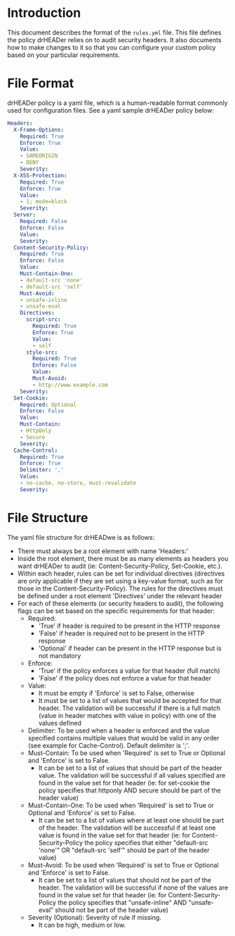 # Introduction

This document describes the format of the `rules.yml` file. This file defines the policy drHEADer relies on to audit security headers. It also documents how to make changes to it so that you can configure your custom policy based on your particular requirements.

# File Format

drHEADer policy is a yaml file, which is a human-readable format commonly used for configuration files. See a yaml sample drHEADer policy below:

```yaml
Headers:
  X-Frame-Options:
    Required: True
    Enforce: True
    Value:
    - SAMEORIGIN
    - DENY
    Severity:
  X-XSS-Protection:
    Required: True
    Enforce: True
    Value:
    - 1; mode=block
    Severity:
  Server:
    Required: False
    Enforce: False
    Value:
    Severity:
  Content-Security-Policy:
    Required: True
    Enforce: False
    Value:
    Must-Contain-One:
    - default-src 'none'
    - default-src 'self'
    Must-Avoid:
    - unsafe-inline
    - unsafe-eval
    Directives:
      script-src:
        Required: True
        Enforce: True
        Value:
        - self
      style-src:
        Required: True
        Enforce: False
        Value:
        Must-Avoid:
        - http://www.example.com
    Severity:
  Set-Cookie:
    Required: Optional
    Enforce: False
    Value:
    Must-Contain:
    - HttpOnly
    - Secure
    Severity:
  Cache-Control:
    Required: True
    Enforce: True
    Delimiter: ','
    Value:
    - no-cache, no-store, must-revalidate
    Severity:
```

# File Structure

The yaml file structure for drHEADwe is as follows:

* There must always be a root element with name 'Headers:'
* Inside the root element, there must be as many elements as headers you want drHEADer to audit (ie: Content-Security-Policy, Set-Cookie, etc.).
* Within each header, rules can be set for individual directives (directives are only applicable if they are set using a key-value format, such as for those in the Content-Security-Policy).
  The rules for the directives must be defined under a root element 'Directives' under the relevant header
* For each of these elements (or security headers to audit), the following flags can be set based on the specific requirements for that header:
    * Required:
        * 'True' if header is required to be present in the HTTP response
        * 'False' if header is required not to be present in the HTTP response
        * 'Optional' if header can be present in the HTTP response but is not mandatory
    * Enforce:
        * 'True' if the policy enforces a value for that header (full match)
        * 'False' if the policy does not enforce a value for that header
    * Value:
        * It must be empty if 'Enforce' is set to False, otherwise
        * It must be set to a list of values that would be accepted for that header. The validation will be successful if there is a full match (value in header matches with value in policy) with one of the values defined
    * Delimiter: To be used when a header is enforced and the value specified contains multiple values that would be valid in any order (see example for Cache-Control). Default delimiter is ';'.
    * Must-Contain: To be used when 'Required' is set to True or Optional and 'Enforce' is set to False.
        * It can be set to a list of values that should be part of the header value. The validation will be successful if all values specified are found in the value set for that header (ie: for set-cookie the policy specifies that httponly AND secure should be part of the header value)
    * Must-Contain-One: To be used when 'Required' is set to True or Optional and 'Enforce' is set to False.
        * It can be set to a list of values where at least one should be part of the header. The validation will be successful if at least one value is found in the value set for that header (ie: for Content-Security-Policy the policy specifies that either "default-src 'none'" OR "default-src 'self'" should be part of the header value)
    * Must-Avoid: To be used when 'Required' is set to True or Optional and 'Enforce' is set to False.
        * It can be set to a list of values that should not be part of the header. The validation will be successful if none of the values are found in the value set for that header (ie: for Content-Security-Policy the policy specifies that "unsafe-inline" AND "unsafe-eval" should not be part of the header value)
    * Severity (Optional): Severity of rule if missing.
      * It can be high, medium or low.
